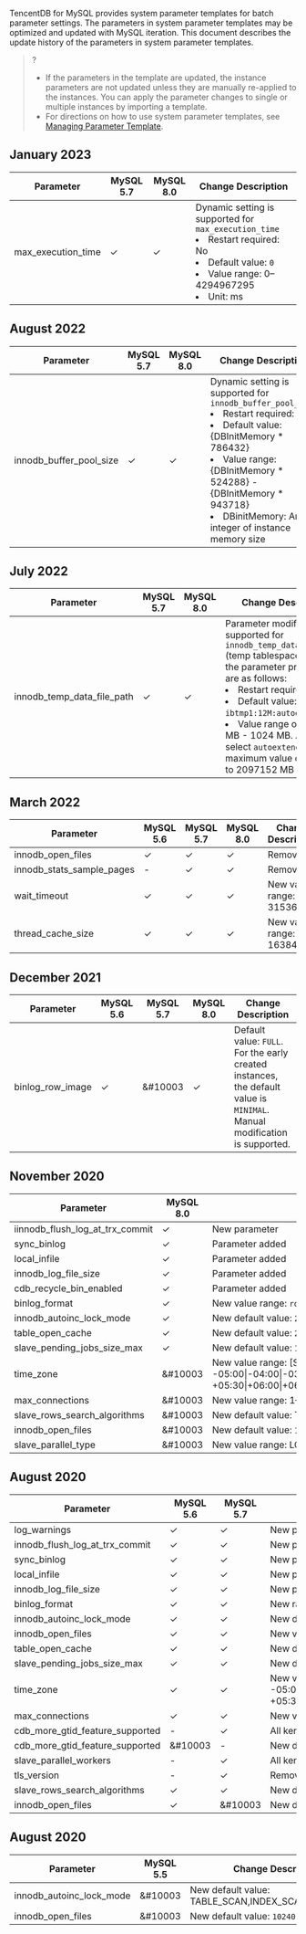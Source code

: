 
TencentDB for MySQL provides system parameter templates for batch parameter settings. The parameters in system parameter templates may be optimized and updated with MySQL iteration. This document describes the update history of the parameters in system parameter templates.
>?
>- If the parameters in the template are updated, the instance parameters are not updated unless they are manually re-applied to the instances. You can apply the parameter changes to single or multiple instances by importing a template.
>- For directions on how to use system parameter templates, see [Managing Parameter Template](https://intl.cloud.tencent.com/document/product/236/31906).

## January 2023
| Parameter | MySQL 5.7 | MySQL 8.0 | Change Description | 
|---------|---------|---------|---------|
| max_execution_time | &#10003; | &#10003;|  Dynamic setting is supported for `max_execution_time` <br><li>Restart required: No<br><li>Default value: `0`<br><li>Value range: 0–4294967295<br><li>Unit: ms |

## August 2022
| Parameter | MySQL 5.7 | MySQL 8.0 | Change Description | 
|---------|---------|---------|---------|
| innodb_buffer_pool_size | &#10003; | &#10003; | Dynamic setting is supported for `innodb_buffer_pool_size` <br><li> Restart required: No <br><li> Default value: {DBInitMemory * 786432}<br><li> Value range: {DBInitMemory * 524288} - {DBInitMemory * 943718}<br><li> DBinitMemory: An integer of instance memory size |

## July 2022
| Parameter | MySQL 5.7 | MySQL 8.0 | Change Description | 
|---------|---------|---------|---------|
| innodb_temp_data_file_path | &#10003; | &#10003; | Parameter modification is supported for `innodb_temp_data_file_path` (temp tablespace size) and the parameter properties are as follows: <br><li>Restart required: Yes <br><li> Default value: `ibtmp1:12M:autoextend`<br><li>Value range of `ibtmp`: 12 MB - 1024 MB. After you select `autoextend`, the maximum value can be set to 2097152 MB |

## March 2022
| Parameter | MySQL 5.6 | MySQL 5.7 | MySQL 8.0 | Change Description | 
|---------|---------|---------|---------|---------|
| innodb_open_files | &#10003; | &#10003; | &#10003; | Removed |
| innodb_stats_sample_pages | - | &#10003; | &#10003; | Removed |
| wait_timeout | &#10003; | &#10003; | &#10003; | New value range: 1–31536000 |
| thread_cache_size | &#10003; | &#10003; | &#10003; | New value range: 1–16384 |

## December 2021
| Parameter | MySQL 5.6 | MySQL 5.7 | MySQL 8.0 | Change Description | 
|---------|---------|---------|---------|---------|
| binlog_row_image | &#10003; | &#10003 | &#10003; | Default value: `FULL`. For the early created instances, the default value is `MINIMAL`. Manual modification is supported. |

## November 2020
| Parameter | MySQL 8.0 | Change Description | 
|---------|---------|---------|
| iinnodb_flush_log_at_trx_commit | &#10003; | New parameter |
| sync_binlog | &#10003; | Parameter added |
| local_infile  | &#10003; | Parameter added |
| innodb_log_file_size | &#10003; | Parameter added |
| cdb_recycle_bin_enabled | &#10003; | Parameter added |
| binlog_format | &#10003; | New value range: `row` |
| innodb_autoinc_lock_mode | &#10003; | New default value: `2` |
| table_open_cache | &#10003; | New default value: `2000` |
| slave_pending_jobs_size_max | &#10003; | New default value: `1073741824` |
| time_zone | &#10003 | New value range: [SYSTEM\|-12:00\|-11:00\|-10:00\|-09:00\|-08:00\|-07:00\|-06:00\|<br>-05:00\|-04:00\|-03:00\|-02:00\|-01:00\|\+00:00\|\+01:00\|\+02:00\|\+03:00\|\+04:00\|\+05:00\|<br>\+05:30\|\+06:00\|\+06:30\|\+07:00\|\+08:00\|\+09:00\|\+10:00\|\+11:00\|\+12:00\|\+13:00] |
| max_connections | &#10003 | New value range: 1–100000 |
| slave_rows_search_algorithms | &#10003 | New default value: TABLE_SCAN,INDEX_SCAN,HASH_SCAN |
| innodb_open_files | &#10003 | New default value: `10240` |
| slave_parallel_type | &#10003 | New value range: LOGICAL_CLOCK\|TABLE\|DATABASE |

## August 2020
| Parameter | MySQL 5.6 | MySQL 5.7 | Change Description | 
|---------|---------|---------|---------|
| log_warnings | &#10003; | &#10003; | New parameter |
| innodb_flush_log_at_trx_commit | &#10003; | &#10003; | New parameter |
| sync_binlog | &#10003; | &#10003; | New parameter |
| local_infile | &#10003; | &#10003; | New parameter |
| innodb_log_file_size | &#10003; | &#10003; | New parameter |
| binlog_format | &#10003; | &#10003; | New range value: `row` |
| innodb_autoinc_lock_mode | &#10003; | &#10003; | New default value: `2` |
| innodb_open_files | &#10003; | &#10003; | New value range: 1–102400 |
| table_open_cache | &#10003; | &#10003; | New default value: `2000` |
| slave_pending_jobs_size_max | &#10003; | &#10003; | New default value: 1 GB |
| time_zone | &#10003; | &#10003; | New value range: [SYSTEM\|-12:00\|-11:00\|-10:00\|-09:00\|-08:00\|-07:00\|-06:00\|<br>-05:00\|-04:00\|-03:00\|-02:00\|-01:00\|\+00:00\|\+01:00\|\+02:00\|\+03:00\|\+04:00\|\+05:00\|<br>\+05:30\|\+06:00\|\+06:30\|\+07:00\|\+08:00\|\+09:00\|\+10:00\|\+11:00\|\+12:00\|\+13:00] |
| max_connections | &#10003; | &#10003; | New value range: 1–100000 |
| cdb_more_gtid_feature_supported | - | &#10003; | All kernel features supported |
| cdb_more_gtid_feature_supported | &#10003 | - | New default value: `off` |
| slave_parallel_workers | - | &#10003; | All kernel features supported |
| tls_version | - | &#10003; | Removed |
| slave_rows_search_algorithms | &#10003;| &#10003; | New default value: TABLE_SCAN,INDEX_SCAN,HASH_SCAN |
| innodb_open_files | &#10003; | &#10003| New default value: `10240` |

## August 2020
| Parameter |  MySQL 5.5 | Change Description | 
|---------|---------|---------|
| innodb_autoinc_lock_mode | &#10003 | New default value: TABLE_SCAN,INDEX_SCAN,HASH_SCAN |
| innodb_open_files | &#10003 | New default value: `10240` |

